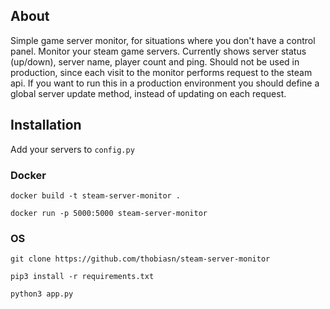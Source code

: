 ## About
Simple game server monitor, for situations where you don't have a control panel. Monitor your steam game servers. Currently shows server status (up/down), server name, player count and ping. Should not be used in production, since each visit to the monitor performs request to the steam api. If you want to run this in a production environment you should define a global server update method, instead of updating on each request.

## Installation
Add your servers to `config.py` 

### Docker
`docker build -t steam-server-monitor .`

`docker run -p 5000:5000 steam-server-monitor`
### OS
`git clone https://github.com/thobiasn/steam-server-monitor`

`pip3 install -r requirements.txt`

`python3 app.py`
